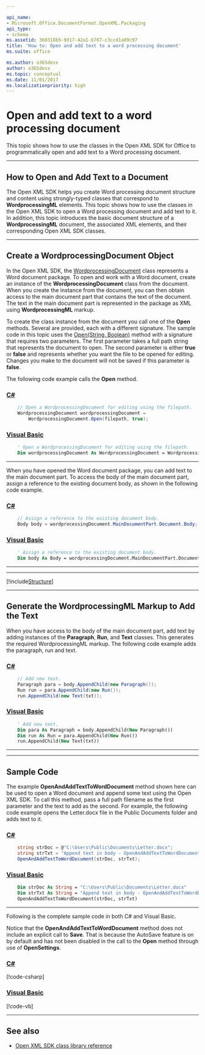 ```yaml
---

api_name:
- Microsoft.Office.DocumentFormat.OpenXML.Packaging
api_type:
- schema
ms.assetid: 360318b5-9d17-42a1-b707-c3ccd1a89c97
title: 'How to: Open and add text to a word processing document'
ms.suite: office

ms.author: o365devx
author: o365devx
ms.topic: conceptual
ms.date: 11/01/2017
ms.localizationpriority: high
---
```

# Open and add text to a word processing document

This topic shows how to use the classes in the Open XML SDK for
Office to programmatically open and add text to a Word processing
document.



--------------------------------------------------------------------------------
## How to Open and Add Text to a Document
The Open XML SDK helps you create Word processing document structure
and content using strongly-typed classes that correspond to **WordprocessingML** elements. This topic shows how
to use the classes in the Open XML SDK to open a Word processing
document and add text to it. In addition, this topic introduces the
basic document structure of a **WordprocessingML** document, the associated XML
elements, and their corresponding Open XML SDK classes.


--------------------------------------------------------------------------------
## Create a WordprocessingDocument Object
In the Open XML SDK, the [WordprocessingDocument](/dotnet/api/documentformat.openxml.packaging.wordprocessingdocument) class represents a
Word document package. To open and work with a Word document, create an
instance of the **WordprocessingDocument**
class from the document. When you create the instance from the document,
you can then obtain access to the main document part that contains the
text of the document. The text in the main document part is represented
in the package as XML using **WordprocessingML** markup.

To create the class instance from the document you call one of the **Open** methods. Several are provided, each with a
different signature. The sample code in this topic uses the [Open(String, Boolean)](/dotnet/api/documentformat.openxml.packaging.wordprocessingdocument.open) method with a
signature that requires two parameters. The first parameter takes a full
path string that represents the document to open. The second parameter
is either **true** or **false** and represents whether you want the file to
be opened for editing. Changes you make to the document will not be
saved if this parameter is **false**.

The following code example calls the **Open**
method.

### [C#](#tab/cs-0)
```csharp
    // Open a WordprocessingDocument for editing using the filepath.
    WordprocessingDocument wordprocessingDocument = 
        WordprocessingDocument.Open(filepath, true);
```

### [Visual Basic](#tab/vb-0)
```vb
    ' Open a WordprocessingDocument for editing using the filepath.
    Dim wordprocessingDocument As WordprocessingDocument = WordprocessingDocument.Open(filepath, True)
```
***


When you have opened the Word document package, you can add text to the
main document part. To access the body of the main document part, assign
a reference to the existing document body, as shown in the following
code example.

### [C#](#tab/cs-1)
```csharp
    // Assign a reference to the existing document body.
    Body body = wordprocessingDocument.MainDocumentPart.Document.Body;
```

### [Visual Basic](#tab/vb-1)
```vb
    ' Assign a reference to the existing document body.
    Dim body As Body = wordprocessingDocument.MainDocumentPart.Document.Body
```
***


--------------------------------------------------------------------------------

[!include[Structure](../includes/word/structure.md)]

--------------------------------------------------------------------------------
## Generate the WordprocessingML Markup to Add the Text
When you have access to the body of the main document part, add text by
adding instances of the **Paragraph**, **Run**, and **Text**
classes. This generates the required WordprocessingML markup. The
following code example adds the paragraph, run and text.

### [C#](#tab/cs-2)
```csharp
    // Add new text.
    Paragraph para = body.AppendChild(new Paragraph());
    Run run = para.AppendChild(new Run());
    run.AppendChild(new Text(txt));
```

### [Visual Basic](#tab/vb-2)
```vb
    ' Add new text.
    Dim para As Paragraph = body.AppendChild(New Paragraph())
    Dim run As Run = para.AppendChild(New Run())
    run.AppendChild(New Text(txt))
```
***


--------------------------------------------------------------------------------
## Sample Code
The example **OpenAndAddTextToWordDocument**
method shown here can be used to open a Word document and append some
text using the Open XML SDK. To call this method, pass a full path
filename as the first parameter and the text to add as the second. For
example, the following code example opens the Letter.docx file in the
Public Documents folder and adds text to it.

### [C#](#tab/cs-3)
```csharp
    string strDoc = @"C:\Users\Public\Documents\Letter.docx";
    string strTxt = "Append text in body - OpenAndAddTextToWordDocument";
    OpenAndAddTextToWordDocument(strDoc, strTxt);
```

### [Visual Basic](#tab/vb-3)
```vb
    Dim strDoc As String = "C:\Users\Public\Documents\Letter.docx"
    Dim strTxt As String = "Append text in body - OpenAndAddTextToWordDocument"
    OpenAndAddTextToWordDocument(strDoc, strTxt)
```
***


Following is the complete sample code in both C\# and Visual Basic.

Notice that the **OpenAndAddTextToWordDocument** method does not
include an explicit call to **Save**. That is
because the AutoSave feature is on by default and has not been disabled
in the call to the **Open** method through use
of **OpenSettings**.

### [C#](#tab/cs)
[!code-csharp[](../../samples/word/open_and_add_text_to/cs/Program.cs)]

### [Visual Basic](#tab/vb)
[!code-vb[](../../samples/word/open_and_add_text_to/vb/Program.vb)]

--------------------------------------------------------------------------------
## See also


- [Open XML SDK class library reference](/office/open-xml/open-xml-sdk)
